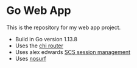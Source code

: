 # Go Web App

This is the repository for my web app project.

- Build in Go version 1.13.8
- Uses the [chi router](https://github.com/go-chi/chi)
- Uses alex edwards [SCS session management](https://github.com/alexedwards/scs/v2)
- Uses [nosurf](https://github.com/justinas/nosurf)

